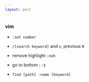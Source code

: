 ```yaml
---
layout: post
---
```

### vim
- `:set number`
- `/[search keyword]` and `n`, previous `N`
- remove highlight `:noh`
- go to bottom : `:$`


- `find [path] -name [keyword]`
